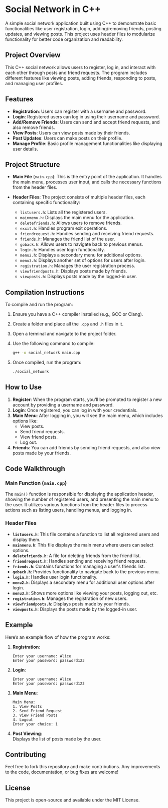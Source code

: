 # Social Network in C++

A simple social network application built using C++ to demonstrate basic functionalities like user registration, login, adding/removing friends, posting updates, and viewing posts. This project uses header files to modularize functionality for better code organization and readability.

## Project Overview

This C++ social network allows users to register, log in, and interact with each other through posts and friend requests. The program includes different features like viewing posts, adding friends, responding to posts, and managing user profiles.

## Features

- **Registration**: Users can register with a username and password.
- **Login**: Registered users can log in using their username and password.
- **Add/Remove Friends**: Users can send and accept friend requests, and also remove friends.
- **View Posts**: Users can view posts made by their friends.
- **Post Updates**: Users can make posts on their profile.
- **Manage Profile**: Basic profile management functionalities like displaying user details.

## Project Structure

- **Main File** (`main.cpp`): This is the entry point of the application. It handles the main menu, processes user input, and calls the necessary functions from the header files.
  
- **Header Files**: The project consists of multiple header files, each containing specific functionality:
    - `listusers.h`: Lists all the registered users.
    - `mainmenu.h`: Displays the main menu for the application.
    - `deletefriends.h`: Allows users to remove friends.
    - `exxit.h`: Handles program exit operations.
    - `friendrequest.h`: Handles sending and receiving friend requests.
    - `friends.h`: Manages the friend list of the user.
    - `goback.h`: Allows users to navigate back to previous menus.
    - `login.h`: Handles user login functionality.
    - `menu2.h`: Displays a secondary menu for additional options.
    - `menu3.h`: Displays another set of options for users after login.
    - `registration.h`: Manages the user registration process.
    - `viewfriendposts.h`: Displays posts made by friends.
    - `viewposts.h`: Displays posts made by the logged-in user.

## Compilation Instructions

To compile and run the program:

1. Ensure you have a C++ compiler installed (e.g., GCC or Clang).
2. Create a folder and place all the `.cpp` and `.h` files in it.
3. Open a terminal and navigate to the project folder.
4. Use the following command to compile:

    ```bash
    g++ -o social_network main.cpp
    ```

5. Once compiled, run the program:

    ```bash
    ./social_network
    ```

## How to Use

1. **Register**: When the program starts, you'll be prompted to register a new account by providing a username and password.
2. **Login**: Once registered, you can log in with your credentials.
3. **Main Menu**: After logging in, you will see the main menu, which includes options like:
    - View posts.
    - Send friend requests.
    - View friend posts.
    - Log out.
4. **Friends**: You can add friends by sending friend requests, and also view posts made by your friends.

## Code Walkthrough

### Main Function (`main.cpp`)

The `main()` function is responsible for displaying the application header, showing the number of registered users, and presenting the main menu to the user. It utilizes various functions from the header files to process actions such as listing users, handling menus, and logging in.

### Header Files

- **`listusers.h`**: This file contains a function to list all registered users and display them.
- **`mainmenu.h`**: This file displays the main menu where users can select options.
- **`deletefriends.h`**: A file for deleting friends from the friend list.
- **`friendrequest.h`**: Handles sending and receiving friend requests.
- **`friends.h`**: Contains functions for managing a user's friends list.
- **`goback.h`**: Provides functionality to navigate back to the previous menu.
- **`login.h`**: Handles user login functionality.
- **`menu2.h`**: Displays a secondary menu for additional user options after login.
- **`menu3.h`**: Shows more options like viewing your posts, logging out, etc.
- **`registration.h`**: Manages the registration of new users.
- **`viewfriendposts.h`**: Displays posts made by your friends.
- **`viewposts.h`**: Displays the posts made by the logged-in user.

## Example

Here’s an example flow of how the program works:

1. **Registration**:  
   ```
   Enter your username: Alice  
   Enter your password: password123
   ```
   
2. **Login**:  
   ```
   Enter your username: Alice  
   Enter your password: password123
   ```

3. **Main Menu**:  
   ```
   Main Menu:
   1. View Posts
   2. Send Friend Request
   3. View Friend Posts
   4. Logout
   Enter your choice: 1
   ```

4. **Post Viewing**:  
   Displays the list of posts made by the user.

## Contributing

Feel free to fork this repository and make contributions. Any improvements to the code, documentation, or bug fixes are welcome!

## License

This project is open-source and available under the MIT License.

